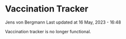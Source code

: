 Vaccination Tracker
================
Jens von Bergmann
Last updated at 16 May, 2023 - 16:48

Vaccination tracker is no longer functional.
